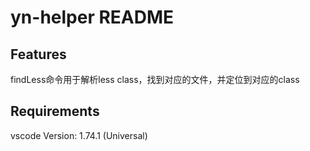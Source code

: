# yn-helper README

## Features
findLess命令用于解析less class，找到对应的文件，并定位到对应的class

## Requirements

vscode Version: 1.74.1 (Universal)